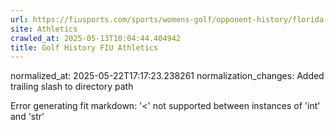 ```yaml
---
url: https://fiusports.com/sports/womens-golf/opponent-history/florida-state-university/319/
site: Athletics
crawled_at: 2025-05-13T10:04:44.404942
title: Golf History FIU Athletics
---
```

normalized_at: 2025-05-22T17:17:23.238261
normalization_changes: Added trailing slash to directory path

Error generating fit markdown: '<' not supported between instances of 'int' and 'str'